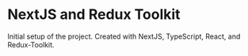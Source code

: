 # NextJS and Redux Toolkit

Initial setup of the project.  Created with NextJS, TypeScript, React, and Redux-Toolkit.






